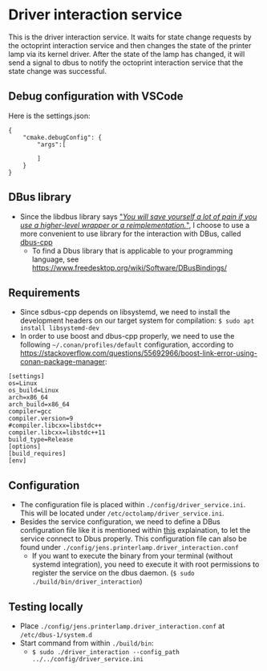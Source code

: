 # Driver interaction service
This is the driver interaction service. It waits for state change requests by the octoprint interaction service and then changes the state of the printer lamp via its kernel driver. After the state of the lamp has changed, it will send a signal to dbus to notify the octoprint interaction service that the state change was successful.

## Debug configuration with VSCode
Here is the settings.json:

```
{
    "cmake.debugConfig": {
        "args":[
            
        ]
    }
}
```

## DBus library
+ Since the libdbus library says ["_You will save yourself a lot of pain if you use a higher-level wrapper or a reimplementation._"](https://www.freedesktop.org/wiki/Software/dbus/), I choose to use a more convenient to use library for the interaction with DBus, called [dbus-cpp](https://github.com/Kistler-Group/sdbus-cpp/blob/master/docs/using-sdbus-c++.md#integrating-sdbus-c-into-your-project)
    - To find a Dbus library that is applicable to your programming language, see https://www.freedesktop.org/wiki/Software/DBusBindings/

## Requirements
+ Since sdbus-cpp depends on libsystemd, we need to install the development headers on our target system for compilation: `$ sudo apt install libsystemd-dev`
+ In order to use boost and dbus-cpp properly, we need to use the following `~/.conan/profiles/default` configuration, according to https://stackoverflow.com/questions/55692966/boost-link-error-using-conan-package-manager:
```
[settings]
os=Linux
os_build=Linux
arch=x86_64
arch_build=x86_64
compiler=gcc
compiler.version=9
#compiler.libcxx=libstdc++
compiler.libcxx=libstdc++11
build_type=Release
[options]
[build_requires]
[env]
```

## Configuration
+ The configuration file is placed within `./config/driver_service.ini`. This will be located under `/etc/octolamp/driver_service.ini`.
+ Besides the service configuration, we need to define a DBus configuration file like it is mentioned within [this](https://github.com/Kistler-Group/sdbus-cpp/blob/master/docs/systemd-dbus-config.md#dbus-configuration) explaination, to let the service connect to Dbus properly. This configuration file can also be found under `./config/jens.printerlamp.driver_interaction.conf`
    - If you want to execute the binary from your terminal (without systemd integration), you need to execute it with root permissions to register the service on the dbus daemon. (`$ sudo ./build/bin/driver_interaction`)

## Testing locally
+ Place `./config/jens.printerlamp.driver_interaction.conf` at `/etc/dbus-1/system.d`
+ Start command from within `./build/bin`:
    - `$ sudo ./driver_interaction --config_path ../../config/driver_service.ini`